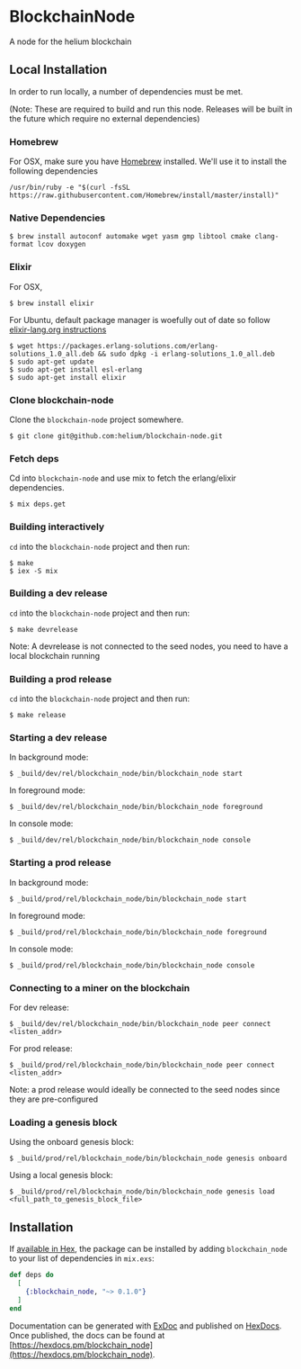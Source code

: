 # BlockchainNode

A node for the helium blockchain

## Local Installation

In order to run locally, a number of dependencies must be met.

(Note: These are required to build and run this node. Releases will be built in the future which require no external dependencies)

### Homebrew

For OSX, make sure you have [Homebrew](https://brew.sh/) installed. We'll use it to install the following dependencies

```
/usr/bin/ruby -e "$(curl -fsSL https://raw.githubusercontent.com/Homebrew/install/master/install)"
```

### Native Dependencies

```
$ brew install autoconf automake wget yasm gmp libtool cmake clang-format lcov doxygen
```

### Elixir
For OSX,
```
$ brew install elixir
```
For Ubuntu, default package manager is woefully out of date so follow [elixir-lang.org instructions](https://elixir-lang.org/install.html#unix-and-unix-like)
```
$ wget https://packages.erlang-solutions.com/erlang-solutions_1.0_all.deb && sudo dpkg -i erlang-solutions_1.0_all.deb
$ sudo apt-get update
$ sudo apt-get install esl-erlang
$ sudo apt-get install elixir
```

### Clone blockchain-node

Clone the `blockchain-node` project somewhere.

```
$ git clone git@github.com:helium/blockchain-node.git
```

### Fetch deps

Cd into `blockchain-node` and use mix to fetch the erlang/elixir dependencies.

```
$ mix deps.get
```

### Building interactively
`cd` into the `blockchain-node` project and then run:

```
$ make
$ iex -S mix
```

### Building a dev release
`cd` into the `blockchain-node` project and then run:

```
$ make devrelease
```

Note: A devrelease is not connected to the seed nodes, you need to have a local blockchain running

### Building a prod release
`cd` into the `blockchain-node` project and then run:

```
$ make release
```

### Starting a dev release
In background mode:
```
$ _build/dev/rel/blockchain_node/bin/blockchain_node start
```

In foreground mode:
```
$ _build/dev/rel/blockchain_node/bin/blockchain_node foreground
```

In console mode:
```
$ _build/dev/rel/blockchain_node/bin/blockchain_node console
```

### Starting a prod release
In background mode:
```
$ _build/prod/rel/blockchain_node/bin/blockchain_node start
```

In foreground mode:
```
$ _build/prod/rel/blockchain_node/bin/blockchain_node foreground
```

In console mode:
```
$ _build/prod/rel/blockchain_node/bin/blockchain_node console
```

### Connecting to a miner on the blockchain
For dev release:
```
$ _build/dev/rel/blockchain_node/bin/blockchain_node peer connect <listen_addr>
```

For prod release:
```
$ _build/prod/rel/blockchain_node/bin/blockchain_node peer connect <listen_addr>
```
Note: a prod release would ideally be connected to the seed nodes since they are pre-configured

### Loading a genesis block

Using the onboard genesis block:
```
$ _build/prod/rel/blockchain_node/bin/blockchain_node genesis onboard
```

Using a local genesis block:
```
$ _build/prod/rel/blockchain_node/bin/blockchain_node genesis load <full_path_to_genesis_block_file>
```

## Installation

If [available in Hex](https://hex.pm/docs/publish), the package can be installed
by adding `blockchain_node` to your list of dependencies in `mix.exs`:

```elixir
def deps do
  [
    {:blockchain_node, "~> 0.1.0"}
  ]
end
```

Documentation can be generated with [ExDoc](https://github.com/elixir-lang/ex_doc)
and published on [HexDocs](https://hexdocs.pm). Once published, the docs can
be found at [https://hexdocs.pm/blockchain_node](https://hexdocs.pm/blockchain_node).

